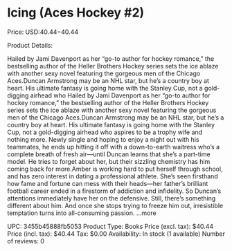 # Icing (Aces Hockey #2)

Price: USD:$40.44-$40.44

Product Details:

Hailed by Jami Davenport as her “go-to author for hockey romance,” the bestselling author of the Heller Brothers Hockey series sets the ice ablaze with another sexy novel featuring the gorgeous men of the Chicago Aces.Duncan Armstrong may be an NHL star, but he’s a country boy at heart. His ultimate fantasy is going home with the Stanley Cup, not a gold-digging airhead who Hailed by Jami Davenport as her “go-to author for hockey romance,” the bestselling author of the Heller Brothers Hockey series sets the ice ablaze with another sexy novel featuring the gorgeous men of the Chicago Aces.Duncan Armstrong may be an NHL star, but he’s a country boy at heart. His ultimate fantasy is going home with the Stanley Cup, not a gold-digging airhead who aspires to be a trophy wife and nothing more. Newly single and hoping to enjoy a night out with his teammates, he ends up hitting it off with a down-to-earth waitress who’s a complete breath of fresh air—until Duncan learns that she’s a part-time model. He tries to forget about her, but their sizzling chemistry has him coming back for more.Amber is working hard to put herself through school, and has zero interest in dating a professional athlete. She’s seen firsthand how fame and fortune can mess with their heads—her father’s brilliant football career ended in a firestorm of addiction and infidelity. So Duncan’s attentions immediately have her on the defensive. Still, there’s something different about him. And once she stops trying to freeze him out, irresistible temptation turns into all-consuming passion. ...more

UPC: 3455b45888fb5053
Product Type: Books
Price (excl. tax): $40.44
Price (incl. tax): $40.44
Tax: $0.00
Availability: In stock (1 available)
Number of reviews: 0